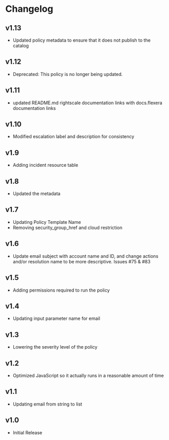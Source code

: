 # Changelog

## v1.13

- Updated policy metadata to ensure that it does not publish to the catalog

## v1.12

- Deprecated: This policy is no longer being updated.

## v1.11

- updated README.md rightscale documentation links with docs.flexera documentation links

## v1.10

- Modified escalation label and description for consistency

## v1.9

- Adding incident resource table

## v1.8

- Updated the metadata

## v1.7

- Updating Policy Template Name
- Removing security_group_href and cloud restriction

## v1.6

- Update email subject with account name and ID, and change actions and/or resolution name to be more descriptive. Issues #75 & #83

## v1.5

- Adding permissions required to run the policy

## v1.4

- Updating input parameter name for email

## v1.3

- Lowering the severity level of the policy

## v1.2

- Optimized JavaScript so it actually runs in a reasonable amount of time

## v1.1

- Updating email from string to list

## v1.0

- Initial Release
